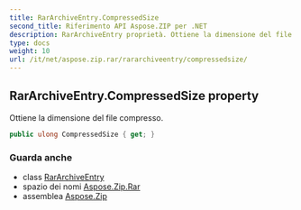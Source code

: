 ```yaml
---
title: RarArchiveEntry.CompressedSize
second_title: Riferimento API Aspose.ZIP per .NET
description: RarArchiveEntry proprietà. Ottiene la dimensione del file compresso.
type: docs
weight: 10
url: /it/net/aspose.zip.rar/rararchiveentry/compressedsize/
---
```

## RarArchiveEntry.CompressedSize property

Ottiene la dimensione del file compresso.

```csharp
public ulong CompressedSize { get; }
```

### Guarda anche

* class [RarArchiveEntry](../)
* spazio dei nomi [Aspose.Zip.Rar](../../rararchiveentry/)
* assemblea [Aspose.Zip](../../../)


